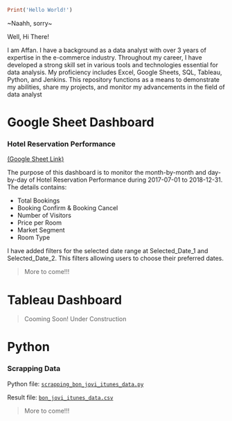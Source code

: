 ```ruby
Print('Hello World!')
```
~Naahh, sorry~

Well, Hi There!

I am Affan. I have a background as a data analyst with over 3 years of expertise in the e-commerce industry. Throughout my career, I have developed a strong skill set in various tools and technologies essential for data analysis. My proficiency includes Excel, Google Sheets, SQL, Tableau, Python, and Jenkins.
This repository functions as a means to demonstrate my abilities, share my projects, and monitor my advancements in the field of data analyst

# Google Sheet Dashboard

### **Hotel Reservation Performance** 
[(Google Sheet Link)](https://docs.google.com/spreadsheets/d/1pVRCUg16K7hLXssFU7R3i1hlsikoWBowzTIAyMN8Jgc/edit#gid=2115625167)

The purpose of this dashboard is to monitor the month-by-month and day-by-day of Hotel Reservation Performance during 2017-07-01 to 2018-12-31. The details contains:
- Total Bookings
- Booking Confirm & Booking Cancel
- Number of Visitors
- Price per Room 
- Market Segment
- Room Type

I have added filters for the selected date range at Selected_Date_1 and Selected_Date_2. This filters allowing users to choose their preferred dates. 

> More to come!!!

# Tableau Dashboard

> Cooming Soon! Under Construction

# Python

### **Scrapping Data** 
Python file: [`scrapping_bon_jovi_itunes_data.py`](https://github.com/novrizyanda/The-Data-Analyst-Gymnasium/blob/main/scrapping_bon_jovi_itunes_data.py)

Result file: [`bon_jovi_itunes_data.csv`](https://github.com/novrizyanda/The-Data-Analyst-Gymnasium/blob/main/bon_jovi_itunes_data.csv)

> More to come!!!

